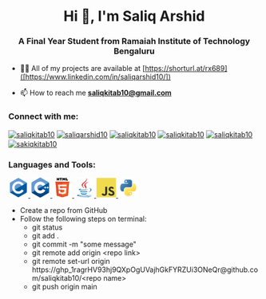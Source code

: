<h1 align="center">Hi 👋, I'm Saliq Arshid</h1>
<h3 align="center">A Final Year Student from Ramaiah Institute of Technology Bengaluru</h3>

- 👨‍💻 All of my projects are available at [https://shorturl.at/rx689]([https://www.linkedin.com/in/saliqarshid10/])

- 📫 How to reach me **saliqkitab10@gmail.com**

<h3 align="left">Connect with me:</h3>
<p align="left">
<a href="https://twitter.com/saliqkitab10" target="blank"><img align="center" src="https://raw.githubusercontent.com/rahuldkjain/github-profile-readme-generator/master/src/images/icons/Social/twitter.svg" alt="saliqkitab10" height="30" width="40" /></a>
<a href="https://linkedin.com/in/saliqarshid10" target="blank"><img align="center" src="https://raw.githubusercontent.com/rahuldkjain/github-profile-readme-generator/master/src/images/icons/Social/linked-in-alt.svg" alt="saliqarshid10" height="30" width="40" /></a>
<a href="https://fb.com/saliqkitab10" target="blank"><img align="center" src="https://raw.githubusercontent.com/rahuldkjain/github-profile-readme-generator/master/src/images/icons/Social/facebook.svg" alt="saliqkitab10" height="30" width="40" /></a>
<a href="https://instagram.com/saliqkitab10" target="blank"><img align="center" src="https://raw.githubusercontent.com/rahuldkjain/github-profile-readme-generator/master/src/images/icons/Social/instagram.svg" alt="saliqkitab10" height="30" width="40" /></a>
<a href="https://www.hackerrank.com/saliqkitab10" target="blank"><img align="center" src="https://raw.githubusercontent.com/rahuldkjain/github-profile-readme-generator/master/src/images/icons/Social/hackerrank.svg" alt="saliqkitab10" height="30" width="40" /></a>
<a href="https://www.leetcode.com/sakiqkitab10" target="blank"><img align="center" src="https://raw.githubusercontent.com/rahuldkjain/github-profile-readme-generator/master/src/images/icons/Social/leet-code.svg" alt="sakiqkitab10" height="30" width="40" /></a>
</p>

<h3 align="left">Languages and Tools:</h3>
<p align="left"> <a href="https://www.cprogramming.com/" target="_blank" rel="noreferrer"> <img src="https://raw.githubusercontent.com/devicons/devicon/master/icons/c/c-original.svg" alt="c" width="40" height="40"/> </a> <a href="https://www.w3schools.com/cpp/" target="_blank" rel="noreferrer"> <img src="https://raw.githubusercontent.com/devicons/devicon/master/icons/cplusplus/cplusplus-original.svg" alt="cplusplus" width="40" height="40"/> </a> <a href="https://www.w3.org/html/" target="_blank" rel="noreferrer"> <img src="https://raw.githubusercontent.com/devicons/devicon/master/icons/html5/html5-original-wordmark.svg" alt="html5" width="40" height="40"/> </a> <a href="https://www.java.com" target="_blank" rel="noreferrer"> <img src="https://raw.githubusercontent.com/devicons/devicon/master/icons/java/java-original.svg" alt="java" width="40" height="40"/> </a> <a href="https://developer.mozilla.org/en-US/docs/Web/JavaScript" target="_blank" rel="noreferrer"> <img src="https://raw.githubusercontent.com/devicons/devicon/master/icons/javascript/javascript-original.svg" alt="javascript" width="40" height="40"/> </a> <a href="https://www.python.org" target="_blank" rel="noreferrer"> <img src="https://raw.githubusercontent.com/devicons/devicon/master/icons/python/python-original.svg" alt="python" width="40" height="40"/> </a> </p>
<ul>
  <li>Create a repo from GitHub</li>
  <li>Follow the following steps on terminal:
    <ul>
      <li>git status</li>
      <li>git add .</li>
      <li>git commit -m "some message"</li>
      <li>git remote add origin &lt;repo link&gt;</li>
      <li>git remote set-url origin https://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@github.com/saliqkitab10/&lt;repo name&gt;</li>
      <li>git push origin main</li>
    </ul>
  </li>
</ul>

